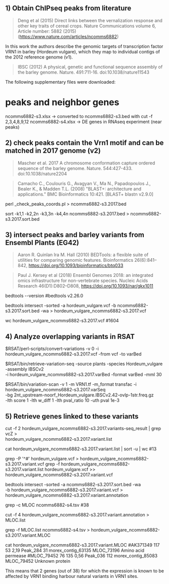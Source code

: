 
## 1) Obtain ChIPseq peaks from literature

> Deng et al (2015) Direct links between the vernalization response and other key traits of cereal crops. 
> Nature Communications volume 6, Article number: 5882 (2015)  (https://www.nature.com/articles/ncomms6882)

In this work the authors describe the genomic targets of transcription factor VRN1 in barley (Hordeum vulgare),
which they map to individual contigs of the 2012 reference genome (v1).

> IBSC (2012) A physical, genetic and functional sequence assembly of the barley genome. Nature. 491:711-16. doi:10.1038/nature11543

The following supplementary files were downloaded:

# peaks and neighbor genes
ncomms6882-s3.xlsx -> converted to ncomms6882-s3.bed with cut -f 2,3,4,8,9,12 
ncomms6882-s4.xlsx -> DE genes in RNAseq experiment (near peaks)

## 2) check peaks contain the Vrn1 motif and can be matched in 2017 genome (v2)

> Mascher et al. 2017 A chromosome conformation capture ordered sequence of the barley genome. Nature. 544:427-433. doi:10.1038/nature2204

> Camacho C., Coulouris G., Avagyan V., Ma N., Papadopoulos J., Bealer K., & Madden T.L. (2008) "BLAST+: architecture and applications." BMC Bioinformatics 10:421.   [BLAST+ blastn v2.9.0]

perl _check_peaks_coords.pl > ncomms6882-s3.2017.bed

sort -k1,1 -k2,2n -k3,3n -k4,4n  ncomms6882-s3.2017.bed > ncomms6882-s3.2017.sort.bed

## 3) intersect peaks and barley variants from Ensembl Plants (EG42)

> Aaron R. Quinlan Ira M. Hall (2010) BEDTools: a flexible suite of utilities for comparing genomic features. Bioinformatics 26(6):841–842, https://doi.org/10.1093/bioinformatics/btq033

> Paul J. Kersey et al (2018) Ensembl Genomes 2018: an integrated omics infrastructure for non-vertebrate species. Nucleic Acids Research 46(D1):D802–D808, https://doi.org/10.1093/nar/gkx1011

bedtools --version
#bedtools v2.26.0

bedtools intersect -sorted -a hordeum_vulgare.vcf -b ncomms6882-s3.2017.sort.bed -wa > hordeum_vulgare_ncomms6882-s3.2017.vcf

wc hordeum_vulgare_ncomms6882-s3.2017.vcf
#1604

## 4) Analyze overlapping variants in RSAT

$RSAT/perl-scripts/convert-variations -v 0  -i hordeum_vulgare_ncomms6882-s3.2017.vcf -from vcf -to varBed

$RSAT/bin/retrieve-variation-seq -source plants -species Hordeum_vulgare -assembly IBSCv2 \
	-i hordeum_vulgare_ncomms6882-s3.2017.varBed -format varBed -mml 30

$RSAT/bin/variation-scan -v 1 -m VRN1.tf -m_format transfac -i hordeum_vulgare_ncomms6882-s3.2017.varSeq \
	-bg 2nt_upstream-noorf_Hordeum_vulgare.IBSCv2.42-ovlp-1str.freq.gz \
	-lth score 1  -lth w_diff 1  -lth pval_ratio 10  -uth pval 1e-3 

## 5) Retrieve genes linked to these variants

cut -f 2 hordeum_vulgare_ncomms6882-s3.2017.variants-seq_result | grep vcZ > \
	hordeum_vulgare_ncomms6882-s3.2017.variant.list

cat hordeum_vulgare_ncomms6882-s3.2017.variant.list | sort -u | wc
#13

grep -P '^#' hordeum_vulgare.vcf > hordeum_vulgare_ncomms6882-s3.2017.variant.vcf
grep -f hordeum_vulgare_ncomms6882-s3.2017.variant.list hordeum_vulgare.vcf >> \
	hordeum_vulgare_ncomms6882-s3.2017.variant.vcf

bedtools intersect -sorted -a ncomms6882-s3.2017.sort.bed -wa \
	-b hordeum_vulgare_ncomms6882-s3.2017.variant.vcf > hordeum_vulgare_ncomms6882-s3.2017.variant.annotation

grep -c MLOC ncomms6882-s4.tsv
#38

cut -f 4 hordeum_vulgare_ncomms6882-s3.2017.variant.annotation > MLOC.list
	
grep -f MLOC.list ncomms6882-s4.tsv > hordeum_vulgare_ncomms6882-s3.2017.variant.MLOC

cat hordeum_vulgare_ncomms6882-s3.2017.variant.MLOC
#AK371349	117	53	2,19	Peak_284	31	morex_contig_63135	MLOC_73196	Amino acid permease
#MLOC_79452	76	135	0,56	Peak_036	112	morex_contig_85083	MLOC_79452	Unknown protein

This means that 2 genes (out of 38) for which the expression is known to be affected by VRN1 binding harbour natural variants
in VRN1 sites.


